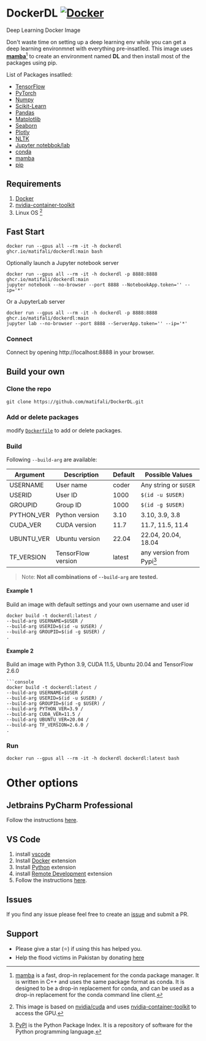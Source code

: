 # DockerDL [![Docker](https://github.com/matifali/DockerDL/actions/workflows/docker-publish.yml/badge.svg)](https://github.com/matifali/DockerDL/actions/workflows/docker-publish.yml)

Deep Learning Docker Image

Don't waste time on setting up a deep learning env while you can get a deep learning environmnet with everything pre-insatlled.
This image uses **[mamba](https://mamba.readthedocs.io/en/latest/user_guide/mamba.html)**[^1] to create an environment named **DL** and then install most of the packages using pip.

List of Packages insatlled:
- [TensorFlow](https://www.tensorflow.org/)
- [PyTorch](https://pytorch.org/)
- [Numpy](https://numpy.org/)
- [Scikit-Learn](https://scikit-learn.org/)
- [Pandas](https://pandas.pydata.org/)
- [Matplotlib](https://matplotlib.org/)
- [Seaborn](https://seaborn.pydata.org/)
- [Plotly](https://plotly.com/)
- [NLTK](https://www.nltk.org/)
- [Jupyter notebbok/lab](https://jupyter.org/)
- [conda](https://docs.conda.io/en/latest/miniconda.html)
- [mamba](https://github.com/mamba-org/mamba)
- [pip](https://pip.pypa.io/en/stable/installation/)

## Requirements
1. [Docker](https://docs.docker.com/engine/install/)
2. [nvidia-container-toolkit](https://docs.nvidia.com/datacenter/cloud-native/container-toolkit/install-guide.html)
3. Linux OS [^2]
## Fast Start
```console
docker run --gpus all --rm -it -h dockerdl ghcr.io/matifali/dockerdl:main bash
```
Optionally launch a Jupyter notebook server
```console
docker run --gpus all --rm -it -h dockerdl -p 8888:8888 ghcr.io/matifali/dockerdl:main 
jupyter notebook --no-browser --port 8888 --NotebookApp.token='' --ip='*'
```

Or a JupyterLab server
```console
docker run --gpus all --rm -it -h dockerdl -p 8888:8888 ghcr.io/matifali/dockerdl:main
jupyter lab --no-browser --port 8888 --ServerApp.token='' --ip='*'
```
### Connect

Connect by opening http://localhost:8888 in your browser.

## Build your own

### Clone the repo

```console
git clone https://github.com/matifali/DockerDL.git
```

### Add or delete packages

modify [`Dockerfile`](Dockerfile) to add or delete packages.

### Build

Following `--build-arg` are available:

| Argument   | Description        | Default | Possible Values           |
| ---------- | ------------------ | ------- | ------------------------- |
| USERNAME   | User name          | coder   | Any string or `$USER`     |
| USERID     | User ID            | 1000    | `$(id -u $USER)`          |
| GROUPID    | Group ID           | 1000    | `$(id -g $USER)`          |
| PYTHON_VER | Python version     | 3.10    | 3.10, 3.9, 3.8            |
| CUDA_VER   | CUDA version       | 11.7    | 11.7, 11.5, 11.4          |
| UBUNTU_VER | Ubuntu version     | 22.04   | 22.04, 20.04, 18.04       |
| TF_VERSION | TensorFlow version | latest  | any version from Pypi[^3] |

> Note: **Not all combinations of `--build-arg` are tested.**

#### Example 1
Build an image with default settings and your own username and user id
```console
docker build -t dockerdl:latest /
--build-arg USERNAME=$USER /
--build-arg USERID=$(id -u $USER) /
--build-arg GROUPID=$(id -g $USER) /
.
```
#### Example 2
Build an image with Python 3.9, CUDA 11.5, Ubuntu 20.04 and TensorFlow 2.6.0
```console
```console
docker build -t dockerdl:latest /
--build-arg USERNAME=$USER /
--build-arg USERID=$(id -u $USER) /
--build-arg GROUPID=$(id -g $USER) /
--build-arg PYTHON_VER=3.9 /
--build-arg CUDA_VER=11.5 /
--build-arg UBUNTU_VER=20.04 /
--build-arg TF_VERSION=2.6.0 /
.
```
### Run
```console
docker run --gpus all --rm -it -h dockerdl dockerdl:latest bash
```
# Other options

## Jetbrains PyCharm Professional
Follow the instructions [here](https://www.jetbrains.com/help/pycharm/docker.html).
## VS Code
1. install [vscode](https://code.visualstudio.com/Download)
2. Install [Docker](https://marketplace.visualstudio.com/items?itemName=ms-azuretools.vscode-docker) extension
3. Install [Python](https://marketplace.visualstudio.com/items?itemName=ms-python.python) extension
4. install [Remote Development](https://marketplace.visualstudio.com/items?itemName=ms-vscode-remote.vscode-remote-extensionpack) extension
5. Follow the instructions [here](https://code.visualstudio.com/docs/remote/containers#_quick-start-open-an-existing-folder-in-a-container).
   
## Issues

If you find any issue please feel free to create an [issue](https://github.com/matifali/DockerDL/issues/new/choose) and submit a PR.

## Support

* Please give a star (⭐) if using this has helped you.
* Help the flood victims in Pakistan by donating [here](https://alkhidmat.org/)


[^1]: [mamba](https://mamba.readthedocs.io/en/latest/user_guide/mamba.html) is a fast, drop-in replacement for the conda package manager. It is written in C++ and uses the same package format as conda. It is designed to be a drop-in replacement for conda, and can be used as a drop-in replacement for the conda command line client.
[^2]: This image is based on [nvidia/cuda](https://hub.docker.com/r/nvidia/cuda) and uses [nvidia-container-toolkit](https://docs.nvidia.com/datacenter/cloud-native/container-toolkit/install-guide.html) to access the GPU.
[^3]: [PyPI](https://pypi.org/) is the Python Package Index. It is a repository of software for the Python programming language.
